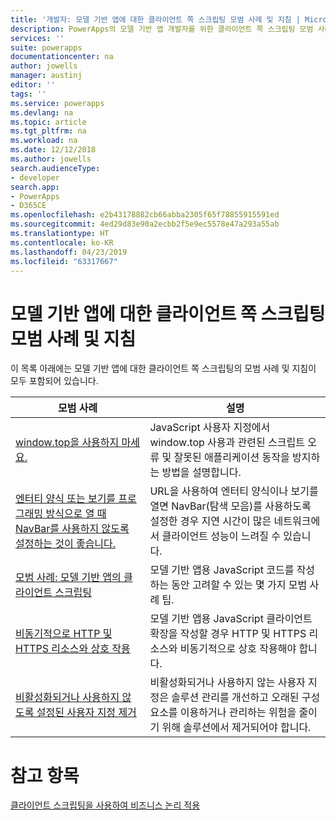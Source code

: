 ```yaml
---
title: '개발자: 모델 기반 앱에 대한 클라이언트 쪽 스크립팅 모범 사례 및 지침 | Microsoft Docs'
description: PowerApps의 모델 기반 앱 개발자를 위한 클라이언트 쪽 스크립팅 모범 사례 및 지침.
services: ''
suite: powerapps
documentationcenter: na
author: jowells
manager: austinj
editor: ''
tags: ''
ms.service: powerapps
ms.devlang: na
ms.topic: article
ms.tgt_pltfrm: na
ms.workload: na
ms.date: 12/12/2018
ms.author: jowells
search.audienceType:
- developer
search.app:
- PowerApps
- D365CE
ms.openlocfilehash: e2b43178882cb66abba2305f65f78855915591ed
ms.sourcegitcommit: 4ed29d83e90a2ecbb2f5e9ec5578e47a293a55ab
ms.translationtype: HT
ms.contentlocale: ko-KR
ms.lasthandoff: 04/23/2019
ms.locfileid: "63317667"
---
```

# <a name="best-practices-and-guidance-of-client-side-scripting-for-model-driven-apps"></a>모델 기반 앱에 대한 클라이언트 쪽 스크립팅 모범 사례 및 지침

이 목록 아래에는 모델 기반 앱에 대한 클라이언트 쪽 스크립팅의 모범 사례 및 지침이 모두 포함되어 있습니다.

|모범 사례  |설명  |
|---------|---------|
|[window.top을 사용하지 마세요.](avoid-window-top.md)     |JavaScript 사용자 지정에서 window.top 사용과 관련된 스크립트 오류 및 잘못된 애플리케이션 동작을 방지하는 방법을 설명합니다.         |
|[엔터티 양식 또는 보기를 프로그래밍 방식으로 열 때 NavBar를 사용하지 않도록 설정하는 것이 좋습니다.](consider-disabling-navbar-programmatically-opening-entity-forms-views.md)|URL을 사용하여 엔터티 양식이나 보기를 열면 NavBar(탐색 모음)를 사용하도록 설정한 경우 지연 시간이 많은 네트워크에서 클라이언트 성능이 느려질 수 있습니다.|
|[모범 사례: 모델 기반 앱의 클라이언트 스크립팅](../../clientapi/client-scripting-best-practices.md)     |모델 기반 앱용 JavaScript 코드를 작성하는 동안 고려할 수 있는 몇 가지 모범 사례 팁.         |
|[비동기적으로 HTTP 및 HTTPS 리소스와 상호 작용](interact-http-https-resources-asynchronously.md)     |모델 기반 앱용 JavaScript 클라이언트 확장을 작성할 경우 HTTP 및 HTTPS 리소스와 비동기적으로 상호 작용해야 합니다.         |
|[비활성화되거나 사용하지 않도록 설정된 사용자 지정 제거](remove-deactivated-disabled-configurations.md)     |비활성화되거나 사용하지 않는 사용자 지정은 솔루션 관리를 개선하고 오래된 구성 요소를 이용하거나 관리하는 위험을 줄이기 위해 솔루션에서 제거되어야 합니다.         |

# <a name="see-also"></a>참고 항목
[클라이언트 스크립팅을 사용하여 비즈니스 논리 적용](../../client-scripting.md) <br />
 